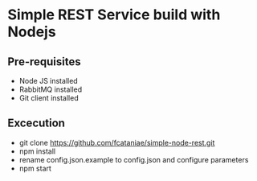 # Simple REST Service build with Nodejs

## Pre-requisites

* Node JS installed
* RabbitMQ installed
* Git client installed

## Excecution

* git clone https://github.com/fcataniae/simple-node-rest.git
* npm install
* rename config.json.example to config.json and configure parameters
* npm start

#####
